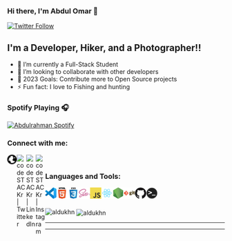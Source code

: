 ### Hi there, I'm Abdul Omar 👋

[![Twitter Follow](https://img.shields.io/twitter/follow/ontarian0?color=1DA1F2&logo=twitter&style=for-the-badge)](https://twitter.com/ontarian0)

## I'm a Developer, Hiker, and a Photographer!!

- 🌱 I’m currently a Full-Stack Student
- 👯 I’m looking to collaborate with other developers
- 🥅 2023 Goals: Contribute more to Open Source projects
- ⚡ Fun fact: I love to Fishing and hunting

### Spotify Playing 🎧

[<img src="https://now-playing-codestackr.vercel.app/api/spotify-playing" alt="Abdulrahman Spotify" width="350" />](https://open.spotify.com/user/31irtgcuv6grux475yfmg7q7ajv4)


### Connect with me:

[<img align="left" alt="codeSTACKr.com" width="22px" src="https://raw.githubusercontent.com/iconic/open-iconic/master/svg/globe.svg" />][website]
[<img align="left" alt="codeSTACKr | Twitter" width="22px" src="https://cdn.jsdelivr.net/npm/simple-icons@v3/icons/twitter.svg" />][twitter]
[<img align="left" alt="codeSTACKr | LinkedIn" width="22px" src="https://cdn.jsdelivr.net/npm/simple-icons@v3/icons/linkedin.svg" />][linkedin]
[<img align="left" alt="codeSTACKr | Instagram" width="22px" src="https://cdn.jsdelivr.net/npm/simple-icons@v3/icons/instagram.svg" />][instagram]

<br />

### Languages and Tools:

<img align="left" alt="Visual Studio Code" width="26px" src="https://raw.githubusercontent.com/github/explore/80688e429a7d4ef2fca1e82350fe8e3517d3494d/topics/visual-studio-code/visual-studio-code.png" />
<img align="left" alt="HTML5" width="26px" src="https://raw.githubusercontent.com/github/explore/80688e429a7d4ef2fca1e82350fe8e3517d3494d/topics/html/html.png" />
<img align="left" alt="CSS3" width="26px" src="https://raw.githubusercontent.com/github/explore/80688e429a7d4ef2fca1e82350fe8e3517d3494d/topics/css/css.png" />
<img align="left" alt="Sass" width="26px" src="https://raw.githubusercontent.com/github/explore/80688e429a7d4ef2fca1e82350fe8e3517d3494d/topics/sass/sass.png" />
<img align="left" alt="JavaScript" width="26px" src="https://raw.githubusercontent.com/github/explore/80688e429a7d4ef2fca1e82350fe8e3517d3494d/topics/javascript/javascript.png" />
<img align="left" alt="React" width="26px" src="https://raw.githubusercontent.com/github/explore/80688e429a7d4ef2fca1e82350fe8e3517d3494d/topics/react/react.png" />
<img align="left" alt="Node.js" width="26px" src="https://raw.githubusercontent.com/github/explore/80688e429a7d4ef2fca1e82350fe8e3517d3494d/topics/nodejs/nodejs.png" />
<img align="left" alt="Git" width="26px" src="https://raw.githubusercontent.com/github/explore/80688e429a7d4ef2fca1e82350fe8e3517d3494d/topics/git/git.png" />
<img align="left" alt="GitHub" width="26px" src="https://raw.githubusercontent.com/github/explore/78df643247d429f6cc873026c0622819ad797942/topics/github/github.png" />
<img align="left" alt="Terminal" width="26px" src="https://raw.githubusercontent.com/github/explore/80688e429a7d4ef2fca1e82350fe8e3517d3494d/topics/terminal/terminal.png" />
<br />
<br />

<p><img align="left" src="https://github-readme-stats.vercel.app/api/top-langs?username=aldukhn&show_icons=true&locale=en&layout=compact&hide=python" alt="aldukhn" /></p>

<p>&nbsp;<img align="center" src="https://github-readme-stats.vercel.app/api?username=aldukhn&show_icons=true&locale=en" alt="aldukhn" /></p>

---

---

[website]: https://alduk.netlify.app/
[twitter]: https://twitter.com/AbdulrahmanHDH
[instagram]: https://instagram.com/d70m96
[linkedin]: https://www.linkedin.com/in/abdulrahman-omar-aldukhn-2220b8118

